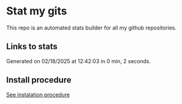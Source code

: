 # Stat my gits

This repo is an automated stats builder for all my github repositories.

## Links to stats


Generated on 02/18/2025 at 12:42:03 in 0 min, 2 seconds.

## Install procedure

[See instalation procedure](./src/install.md)
